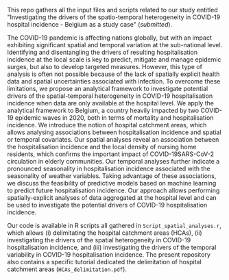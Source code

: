This repo gathers all the input files and scripts related to our study entitled "Investigating the drivers of the spatio-temporal heterogeneity in COVID-19 hospital incidence - Belgium as a study case" (*submitted*).

The COVID-19 pandemic is affecting nations globally, but with an impact exhibiting significant spatial and temporal variation at the sub-national level. Identifying and disentangling the drivers of resulting hospitalisation incidence at the local scale is key to predict, mitigate and manage epidemic surges, but also to develop targeted measures. However, this type of analysis is often not possible because of the lack of spatially explicit health data and spatial uncertainties associated with infection. To overcome these limitations, we propose an analytical framework to investigate potential drivers of the spatial-temporal heterogeneity in COVID-19 hospitalisation incidence when data are only available at the hospital level. We apply the analytical framework to Belgium, a country heavily impacted by two COVID-19 epidemic waves in 2020, both in terms of mortality and hospitalisation incidence. We introduce the notion of hospital catchment areas, which allows analysing associations between hospitalisation incidence and spatial or temporal covariates. Our spatial analyses reveal an association between the hospitalisation incidence and the local density of nursing home residents, which confirms the important impact of COVID-19SARS-CoV-2 circulation in elderly communities. Our temporal analyses further indicate a pronounced seasonality in hospitalisation incidence associated with the seasonality of weather variables. Taking advantage of these associations, we discuss the feasibility of predictive models based on machine learning to predict future hospitalisation incidence. Our approach allows performing spatially-explicit analyses of data aggregated at the hospital level and can be used to investigate the potential drivers of COVID-19 hospitalisation incidence.

Our code is available in R scripts all gathered in `Script_spatial_analyses.r`, which allows (i) delimitating the hospital catchment areas (HCAs), (ii) investigating the drivers of the spatial heterogeneity in COVID-19 hospitalisation incidence, and (iii) investigating the drivers of the temporal variability in COVID-19 hospitalisation incidence. The present repository also contains a specific tutorial dedicated the delimitation of hospital catchment areas (`HCAs_delimitation.pdf`).
